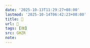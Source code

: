 ```yaml
---
date: '2025-10-13T11:29:27+08:00'
lastmod: '2025-10-14T06:42:23+08:00'
title: 󰡥
url: 󰡥
tags: [揣]
src: GHZR
note:
---
```


